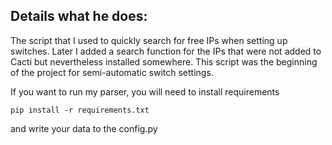 ## Details what he does:
The script that I used to quickly search for free IPs when setting up switches. Later I added a search function for the IPs that were not added to Cacti but nevertheless installed somewhere. This script was the beginning of the project for semi-automatic switch settings.

If you want to run my parser, you will need to install requirements
```
pip install -r requirements.txt
```
and write your data to the config.py